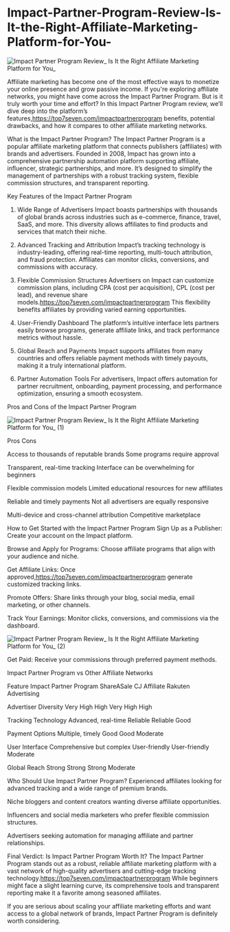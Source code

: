# Impact-Partner-Program-Review-Is-It-the-Right-Affiliate-Marketing-Platform-for-You-

![Impact Partner Program Review_ Is It the Right Affiliate Marketing Platform for You_](https://github.com/user-attachments/assets/142f9e7f-750f-41c9-a67f-0e6bfb3e5d4e)


Affiliate marketing has become one of the most effective ways to monetize your online presence and grow passive income. If you're exploring affiliate networks, you might have come across the Impact Partner Program. But is it truly worth your time and effort? In this Impact Partner Program review, we’ll dive deep into the platform’s features,https://top7seven.com/impactpartnerprogram benefits, potential drawbacks, and how it compares to other affiliate marketing networks.

What is the Impact Partner Program?
The Impact Partner Program is a popular affiliate marketing platform that connects publishers (affiliates) with brands and advertisers. Founded in 2008, Impact has grown into a comprehensive partnership automation platform supporting affiliate, influencer, strategic partnerships, and more. It’s designed to simplify the management of partnerships with a robust tracking system, flexible commission structures, and transparent reporting.

Key Features of the Impact Partner Program
1. Wide Range of Advertisers
Impact boasts partnerships with thousands of global brands across industries such as e-commerce, finance, travel, SaaS, and more. This diversity allows affiliates to find products and services that match their niche.

2. Advanced Tracking and Attribution
Impact’s tracking technology is industry-leading, offering real-time reporting, multi-touch attribution, and fraud protection. Affiliates can monitor clicks, conversions, and commissions with accuracy.

3. Flexible Commission Structures
Advertisers on Impact can customize commission plans, including CPA (cost per acquisition), CPL (cost per lead), and revenue share models.https://top7seven.com/impactpartnerprogram This flexibility benefits affiliates by providing varied earning opportunities.

4. User-Friendly Dashboard
The platform’s intuitive interface lets partners easily browse programs, generate affiliate links, and track performance metrics without hassle.

5. Global Reach and Payments
Impact supports affiliates from many countries and offers reliable payment methods with timely payouts, making it a truly international platform.

6. Partner Automation Tools
For advertisers, Impact offers automation for partner recruitment, onboarding, payment processing, and performance optimization, ensuring a smooth ecosystem.

Pros and Cons of the Impact Partner Program

![Impact Partner Program Review_ Is It the Right Affiliate Marketing Platform for You_ (1)](https://github.com/user-attachments/assets/f326929b-a73a-4380-b507-2b230fe8ed14)

Pros	Cons

Access to thousands of reputable brands	Some programs require approval

Transparent, real-time tracking	Interface can be overwhelming for beginners

Flexible commission models	Limited educational resources for new affiliates

Reliable and timely payments	Not all advertisers are equally responsive

Multi-device and cross-channel attribution	Competitive marketplace

How to Get Started with the Impact Partner Program
Sign Up as a Publisher: Create your account on the Impact platform.

Browse and Apply for Programs: Choose affiliate programs that align with your audience and niche.

Get Affiliate Links: Once approved,https://top7seven.com/impactpartnerprogram generate customized tracking links.

Promote Offers: Share links through your blog, social media, email marketing, or other channels.

Track Your Earnings: Monitor clicks, conversions, and commissions via the dashboard.

![Impact Partner Program Review_ Is It the Right Affiliate Marketing Platform for You_ (2)](https://github.com/user-attachments/assets/2f308861-7e7e-4c09-af90-f61894d7f41e)


Get Paid: Receive your commissions through preferred payment methods.

Impact Partner Program vs Other Affiliate Networks

Feature	Impact Partner Program	ShareASale	CJ Affiliate	Rakuten Advertising

Advertiser Diversity	Very High	High	Very High	High

Tracking Technology	Advanced, real-time	Reliable	Reliable	Good

Payment Options	Multiple, timely	Good	Good	Moderate

User Interface	Comprehensive but complex	User-friendly	User-friendly	Moderate

Global Reach	Strong	Strong	Strong	Moderate

Who Should Use Impact Partner Program?
Experienced affiliates looking for advanced tracking and a wide range of premium brands.

Niche bloggers and content creators wanting diverse affiliate opportunities.

Influencers and social media marketers who prefer flexible commission structures.

Advertisers seeking automation for managing affiliate and partner relationships.

Final Verdict: Is Impact Partner Program Worth It?
The Impact Partner Program stands out as a robust, reliable affiliate marketing platform with a vast network of high-quality advertisers and cutting-edge tracking technology.https://top7seven.com/impactpartnerprogram While beginners might face a slight learning curve, its comprehensive tools and transparent reporting make it a favorite among seasoned affiliates.

If you are serious about scaling your affiliate marketing efforts and want access to a global network of brands, Impact Partner Program is definitely worth considering.

